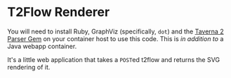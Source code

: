 T2Flow Renderer
===============
You will need to install Ruby, GraphViz (specifically, `dot`) and the
[Taverna 2 Parser Gem][3] on your container host to use this code. This
is _in addition to_ a Java webapp container.

It's a little web application that takes a `POST`ed t2flow and returns
the SVG rendering of it.

 [1]: https://www.ruby-lang.org/en/
 [2]: http://www.graphviz.org
 [3]: https://github.com/myExperiment/workflow_parser-t2flow 
